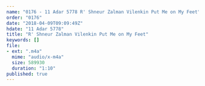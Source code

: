 ```yaml
---
name: "0176 - 11 Adar 5778 R' Shneur Zalman Vilenkin Put Me on My Feet"
order: "0176"
date: "2018-04-09T09:09:49Z"
hdate: "11 Adar 5778"
title: "R' Shneur Zalman Vilenkin Put Me on My Feet"
keywords: []
file:
- ext: ".m4a"
  mime: "audio/x-m4a"
  size: 589930
  duration: "1:10"
published: true
---
```



